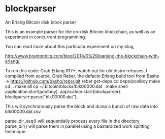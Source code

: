 blockparser
===========

An Erlang Bitcoin disk block parser

This is an example parser for the on-disk Bitcoin blockchain, as well as an experiment in concurrent programming. 

You can read more about this particular experiment on my blog,

http://www.brantonbits.com/blog/2014/05/29/parsing-the-blockchain-with-erlang/

To run this code:
Grab Erlang R17+, watch out for old distro releases, I compiled from source.
Grab Rebar, the defacto Erlang build tool from Basho -> https://github.com/basho/rebar.git
rebar get-deps
cd deps/poolboy
make
cd ..
make all
cp ~/.bitcoin/blocks/blk00000.dat .
make shell
application:start(poolboy).
application:start(blockparser).
blockparser:parse("blk00000.dat").

This will synchronously parse the block and dump a bunch of raw data into blk00000.dat.csv

parse_dir_seq() will sequentially process every file in the directory
parse_dir() will parse them in parallel using a bastardized work splitting technique.
